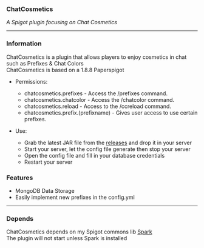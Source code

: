 ### ChatCosmetics
*A Spigot plugin focusing on Chat Cosmetics*

----
### Information
ChatCosmetics is a plugin that allows players to enjoy cosmetics in chat such as Prefixes & Chat Colors\
ChatCosmetics is based on a 1.8.8 Paperspigot

- Permissions:
  - chatcosmetics.prefixes - Access the /prefixes command.
  - chatcosmetics.chatcolor - Access the /chatcolor command.
  - chatcosmetics.reload - Access to the /ccreload command.
  - chatcosmetics.prefix.(prefixname) - Gives user access to use certain prefixes.

- Use:
  - Grab the latest JAR file from the [releases](https://github.com/soresdev/ChatCosmetics/releases) and drop it in your server
  - Start your server, let the config file generate then stop your server
  - Open the config file and fill in your database credentials
  - Restart your server


### Features
- MongoDB Data Storage
- Easily implement new prefixes in the config.yml

----
### Depends
ChatCosmetics depends on my Spigot commons lib [Spark](https://github.com/soresdev/Spark/releases)\
The plugin will not start unless Spark is installed
